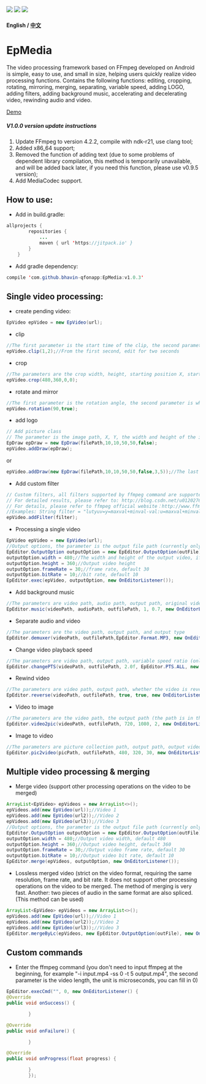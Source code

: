 [![](https://img.shields.io/badge/minSdkVersion-21-green.svg)](https://developer.android.google.cn) [![](https://img.shields.io/badge/FFmpeg-4.2.2-orange.svg)](https://ffmpeg.org/download.html#release_3.3)
[![](https://jitpack.io/v/yangjie10930/EpMedia.svg)](https://jitpack.io/#yangjie10930/EpMedia)
#### English / [中文](https://github.com/yangjie10930/EpMedia/blob/master/README.md)

# EpMedia
The video processing framework based on FFmpeg developed on Android is simple, easy to use, and small in size, helping users quickly realize video processing functions. Contains the following functions: editing, cropping, rotating, mirroring, merging, separating, variable speed, adding LOGO, adding filters, adding background music, accelerating and decelerating video, rewinding audio and video.

<a href="https://github.com/yangjie10930/EpMediaDemo" target="_blank">Demo</a>

##### V1.0.0 version update instructions
1. Update FFmpeg to version 4.2.2, compile with ndk-r21, use clang tool;
1. Added x86_64 support;
1. Removed the function of adding text (due to some problems of dependent library compilation, this method is temporarily unavailable, and will be added back later, if you need this function, please use v0.9.5 version);
1. Add MediaCodec support.


## How to use:
* Add in build.gradle:
```Java
allprojects {
		repositories {
			...
			maven { url 'https://jitpack.io' }
		}
	}
```
* Add gradle dependency:
```Java
compile 'com.github.bhavin-qfonapp:EpMedia:v1.0.3'
```
## Single video processing:
* create pending video:
```Java
EpVideo epVideo = new EpVideo(url);
```
* clip
```Java
//The first parameter is the start time of the clip, the second parameter is the duration, in seconds
epVideo.clip(1,2);//From the first second, edit for two seconds
```
* crop
```Java
//The parameters are the crop width, height, starting position X, starting position Y
epVideo.crop(480,360,0,0);
```
* rotate and mirror
```Java
//The first parameter is the rotation angle, the second parameter is whether to mirror, only supports 90,180,270 degree rotation
epVideo.rotation(90,true);
```
* add logo
```Java
// Add picture class
// The parameter is the image path, X, Y, the width and height of the image, whether it is a moving image (only png, jpg, gif images are supported, if it is a gif image, the last parameter is true)
EpDraw epDraw = new EpDraw(filePath,10,10,50,50,false);
epVideo.addDraw(epDraw);
```
or
```Java
epVideo.addDraw(new EpDraw(filePath,10,10,50,50,false,3,5));//The last two parameters are the displayed start time and duration
```
* Add custom filter
```Java
// Custom filters, all filters supported by ffmpeg command are supported
// For detailed results, please refer to: http://blog.csdn.net/u012027644/article/details/77833484
// For details, please refer to ffmpeg official website：http://www.ffmpeg.org/ffmpeg-filters.html
//Examples: String filter = "lutyuv=y=maxval+minval-val:u=maxval+minval-val:v=maxval+minval-val";
epVideo.addFilter(filter);
```
* Processing a single video
```Java
EpVideo epVideo = new EpVideo(url);
//Output options, the parameter is the output file path (currently only supports mp4 format output)
EpEditor.OutputOption outputOption = new EpEditor.OutputOption(outFile);
outputOption.width = 480;//The width and height of the output video, if not set, the original video width and height
outputOption.height = 360;//Output video height
outputOption.frameRate = 30;//frame rate, default 30
outputOption.bitRate = 10;//bit rate, default 10
EpEditor.exec(epVideo, outputOption, new OnEditorListener());
```
* Add background music
```Java
//The parameters are video path, audio path, output path, original video volume (1 is 100%, 0.7 is 70%, and so on), add audio volume
EpEditor.music(videoPath, audioPath, outfilePath, 1, 0.7, new OnEditorListener());
```
* Separate audio and video
```Java
//The parameters are the video path, output path, and output type
EpEditor.demuxer(videoPath, outfilePath,EpEditor.Format.MP3, new OnEditorListener());
```
* Change video playback speed
```Java
//The parameters are video path, output path, variable speed ratio (only supports 0.25-4 times), variable speed type (VIDEO-video (if VIDEO is selected, audio will be shielded), AUDIO-audio, ALL-video audio and variable speed)
EpEditor.changePTS(videoPath, outfilePath, 2.0f, EpEditor.PTS.ALL, new OnEditorListener());
```
* Rewind video
```Java
//The parameters are video path, output path, whether the video is reversed, and whether the audio is reversed (if both are true, the audio and video are reversed, if the video ture audio is false, the output is reversed without audio video, video false audio ture If it is, input the audio of the reverse playback, and the audio reverse playback also uses this configuration)
EpEditor.reverse(videoPath, outfilePath, true, true, new OnEditorListener());
```
* Video to image
```Java
//The parameters are the video path, the output path (the path is in the form of a collection, such as pic% 03d.jpg, supports both jpg and png image formats), the width of the output picture, the height of the output picture, and the number of output pictures per second (if 2 It ’s 2 frames per second, if 0.5f, it ’s one frame every two seconds.)
EpEditor.video2pic(videoPath, outfilePath, 720, 1080, 2, new OnEditorListener());
```
* Image to video
```Java
//The parameters are picture collection path, output path, output video width, output video height, output video frame rate
EpEditor.pic2video(picPath, outfilePath, 480, 320, 30, new OnEditorListener());
```
## Multiple video processing & merging
* Merge video (support other processing operations on the video to be merged)
```Java
ArrayList<EpVideo> epVideos = new ArrayList<>();
epVideos.add(new EpVideo(url));//Video 1
epVideos.add(new EpVideo(url2));//Video 2
epVideos.add(new EpVideo(url3));//Video 3
//Output options, the parameter is the output file path (currently only supports mp4 format output)
EpEditor.OutputOption outputOption = new EpEditor.OutputOption(outFile);
outputOption.width = 480;//Output video width, default 480
outputOption.height = 360;//Output video height, default 360
outputOption.frameRate = 30;//Output video frame rate, default 30
outputOption.bitRate = 10;//Output video bit rate, default 10
EpEditor.merge(epVideos, outputOption, new OnEditorListener());
```
* Lossless merged video (strict on the video format, requiring the same resolution, frame rate, and bit rate. It does not support other processing operations on the video to be merged. The method of merging is very fast. Another: two pieces of audio in the same format are also spliced. (This method can be used)
```Java
ArrayList<EpVideo> epVideos = new ArrayList<>();
epVideos.add(new EpVideo(url));//Video 1
epVideos.add(new EpVideo(url2));//Video 2
epVideos.add(new EpVideo(url3));//Video 3
EpEditor.mergeByLc(epVideos, new EpEditor.OutputOption(outFile), new OnEditorListener());
```
## Custom commands
* Enter the ffmpeg command (you don't need to input ffmpeg at the beginning, for example "-i input.mp4 -ss 0 -t 5 output.mp4", the second parameter is the video length, the unit is microseconds, you can fill in 0)
```Java
EpEditor.execCmd("", 0, new OnEditorListener() {
@Override
public void onSuccess() {

        }

@Override
public void onFailure() {

        }

@Override
public void onProgress(float progress) {

        }
        });
```
